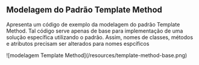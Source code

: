 ## Modelagem do Padrão Template Method

<p>Apresenta um código de exemplo da modelagem do padrão Template Method. Tal código serve apenas de base para implementação de uma 
solução específica utilizando o padrão. Assim, nomes de classes, métodos e atributos precisam ser alterados para nomes espcíficos
 </p>
![modelagem Template Method](/resources/template-method-base.png)